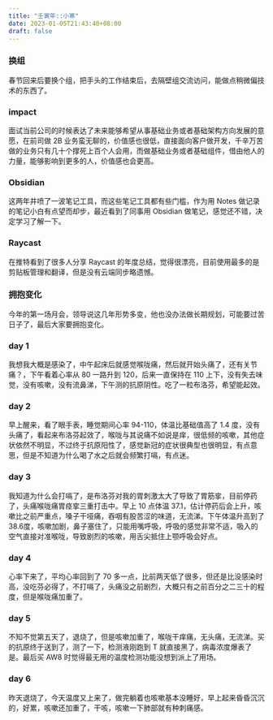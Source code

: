 ```yaml
---
title: "壬寅年::小寒"
date: 2023-01-05T21:43:40+08:00
draft: false
---
```


### 换组

春节回来后要换个组，把手头的工作结束后，去隔壁组交流访问，能做点稍微偏技术的东西了。

### impact

面试当前公司的时候表达了未来能够希望从事基础业务或者基础架构方向发展的意愿，在前司做 2B 业务蛮无聊的，价值感也很低，直接面向客户做开发，千辛万苦做的业务只有几十个撑死上百个人会用，而做基础业务或者基础组件，借由他人的力量，能够影响到更多的人，价值感也会更高。

### Obsidian

这两年井喷了一波笔记工具，而这些笔记工具都有些门槛，作为用 Notes 做记录的笔记小白有点望而却步，最近看到了同事用 Obsidian 做笔记，感觉还不错，决定学习了解一下。

### Raycast

在推特看到了很多人分享 Raycast 的年度总结，觉得很漂亮，目前使用最多的是剪贴板管理和翻译，但是没有云端同步略遗憾。

### 拥抱变化

今年的第一场月会，领导说这几年形势多变，他也没办法做长期规划，可能要过苦日子了，最后大家要拥抱变化。

### day 1

我想我大概是感染了，中午起床后就感觉喉咙痛，然后就开始头痛了，还有关节痛？，下午看着心率从 80 一路升到 120，后来一直保持在 110 上下，没有失去味觉，没有咳嗽，没有流鼻涕，下午测的抗原阴性。吃了一粒布洛芬，希望能起效。

### day 2

早上醒来，看了眼手表，睡觉期间心率 94-110，体温比基础值高了 1.4 度，没有头痛了，看起来布洛芬起效了，喉咙与其说痛不如说是痒，很低频的咳嗽，其他症状依然不明显，不过终于抗原阳性了，感觉新冠的症状很典型也很明显，有点意思，但是不知道为什么喝了水之后就会频繁打嗝，有点迷。

### day 3

我知道为什么会打嗝了，是布洛芬对我的胃刺激太大了导致了胃筋挛，目前停药了，头痛喉咙痛胃痉挛三重打击中。早上 10 点体温 37.1，估计停药后会上升，咳嗽比之前严重点，嗓子干哑痛，吞咽有股苦涩的味道，无流涕。下午体温升高到了38.6度，咳嗽加剧，鼻子塞住了，只能用嘴呼吸，呼吸的感觉非常不适，吸入的空气直接对准喉咙，导致剧烈的咳嗽，用舌尖抵住上颚呼吸会好点。 

### day 4

心率下来了，平均心率回到了 70 多一点，比前两天低了很多，但还是比没感染时高，没吃芬必得了，不打嗝了，头痛没之前剧烈，大概只有之前百分之二三十的程度，但是喉咙痛加重了。

### day 5

不知不觉第五天了，退烧了，但是咳嗽加重了，喉咙干痒痛，无头痛，无流涕。买的抗原终于送到了，测了一下，检测液刚跑到 T 就直接黑了，病毒浓度爆表了是。最后买 AW8 时觉得最无用的温度检测功能没想到派上了用场。

### day 6

昨天退烧了，今天温度又上来了，做完躺着也咳嗽基本没睡好，早上起来昏昏沉沉的，好累，咳嗽还加重了，干咳，咳嗽一下肺部就有种刺痛感。